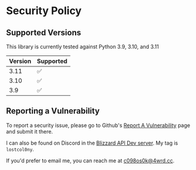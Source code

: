 # Security Policy

## Supported Versions

This library is currently tested against Python 3.9, 3.10, and 3.11

| Version | Supported          |
| ------- | ------------------ |
| 3.11   | ✅ |
| 3.10   | ✅                |
| 3.9   | :white_check_mark: |

## Reporting a Vulnerability

To report a security issue, please go to Github's [Report A Vulnerability](https://github.com/lostcol0ny/discord_bot/security/advisories) page and submit it there.

I can also be found on Discord in the [Blizzard API Dev server](https://us.forums.blizzard.com/en/blizzard/t/blizzard-api-community-discord-server/96). My tag is `lostcol0ny`.

If you'd prefer to email me, you can reach me at c098os0k@4wrd.cc.
